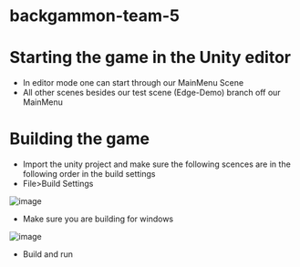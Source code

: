 # backgammon-team-5

# Starting the game in the Unity editor
* In editor mode one can start through our MainMenu Scene
* All other scenes besides our test scene (Edge-Demo) branch off our MainMenu

# Building the game
* Import the unity project and make sure the following scences are in the following order in the build settings
* File>Build Settings


![image](https://user-images.githubusercontent.com/26945173/143483120-ad1be919-fbe0-4c60-8c33-616c0a551764.png)

* Make sure you are building for windows

![image](https://user-images.githubusercontent.com/26945173/143483204-4ecc49bf-03ae-4b4e-86ac-7892d7a67e80.png)

* Build and run

